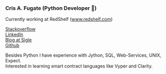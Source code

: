 ### Cris A. Fugate (Python Developer 🐍)

Currently working at RedShelf (www.redshelf.com)

[Stackoverflow](https://stackoverflow.com/users/6496590/cris-fugate)  
[LinkedIn](https://www.linkedin.com/in/crisafugate)   
[Blog at Sigle](https://app.sigle.io/cafugate.id.blockstack)  
[Github](https://github.com/crisafugate)  

Besides Python I have experience with Jython, SQL, Web-Services, UNIX, Expect.  
Interested in learning smart contract languages like Vyper and Clarity.  
<!--
**crisafugate/crisafugate** is a ✨ _special_ ✨ repository because its `README.md` (this file) appears on your GitHub profile.

Here are some ideas to get you started:

- 🔭 I’m currently working on ...
- 🌱 I’m currently learning ...
- 👯 I’m looking to collaborate on ...
- 🤔 I’m looking for help with ...
- 💬 Ask me about ...
- 📫 How to reach me: ...
- 😄 Pronouns: ...
- ⚡ Fun fact: ...
-->
